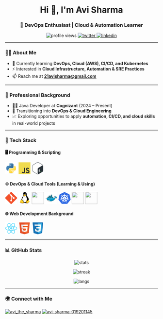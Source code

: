 <h1 align="center">Hi 👋, I'm Avi Sharma</h1>
<h3 align="center">🚀 DevOps Enthusiast | Cloud & Automation Learner</h3>

<p align="center">
  <img src="https://komarev.com/ghpvc/?username=avisharma344&label=Profile%20Views&color=0e75b6&style=flat" alt="profile views" />
  <a href="https://twitter.com/avi_the_sharma" target="_blank">
    <img src="https://img.shields.io/twitter/follow/avi_the_sharma?logo=twitter&style=flat-square" alt="twitter"/>
  </a>
  <a href="https://linkedin.com/in/avi-sharma-019201145" target="_blank">
    <img src="https://img.shields.io/badge/LinkedIn-Connect-blue?style=flat-square&logo=linkedin" alt="linkedin"/>
  </a>
</p>

---

### 👨‍💻 About Me  
- 🌱 Currently learning **DevOps, Cloud (AWS), CI/CD, and Kubernetes**  
- ⚡ Interested in **Cloud Infrastructure, Automation & SRE Practices**  
- 📫 Reach me at **21avisharma@gmail.com**

---

### 💼 Professional Background  
- 👨‍💻 Java Developer at **Cognizant** (2024 – Present)  
- 🚀 Transitioning into **DevOps & Cloud Engineering**  
- 📈 Exploring opportunities to apply **automation, CI/CD, and cloud skills** in real-world projects  

---

### 🔧 Tech Stack  

#### 🖥️ Programming & Scripting
<p>
  <img src="https://raw.githubusercontent.com/devicons/devicon/master/icons/python/python-original.svg" width="40" height="40"/> 
  <img src="https://raw.githubusercontent.com/devicons/devicon/master/icons/javascript/javascript-original.svg" width="40" height="40"/> 
  <img src="https://raw.githubusercontent.com/devicons/devicon/master/icons/bash/bash-original.svg" width="40" height="40"/>
</p>

#### ⚙️ DevOps & Cloud Tools (Learning & Using)
<p>
  <img src="https://raw.githubusercontent.com/devicons/devicon/master/icons/git/git-original.svg" width="40" height="40"/> 
  <img src="https://raw.githubusercontent.com/devicons/devicon/master/icons/linux/linux-original.svg" width="40" height="40"/> 
  <img src="https://www.vectorlogo.zone/logos/amazon_aws/amazon_aws-icon.svg" width="40" height="40"/> 
  <img src="https://raw.githubusercontent.com/devicons/devicon/master/icons/docker/docker-original.svg" width="40" height="40"/>
  <img src="https://raw.githubusercontent.com/devicons/devicon/master/icons/kubernetes/kubernetes-plain.svg" width="40" height="40"/> 
  <img src="https://www.vectorlogo.zone/logos/ansible/ansible-icon.svg" width="40" height="40"/> 
  <img src="https://www.vectorlogo.zone/logos/jenkins/jenkins-icon.svg" width="40" height="40"/> 
</p>

#### 🌐 Web Development Background
<p>
  <img src="https://raw.githubusercontent.com/devicons/devicon/master/icons/react/react-original.svg" width="40" height="40"/>
  <img src="https://raw.githubusercontent.com/devicons/devicon/master/icons/html5/html5-original.svg" width="40" height="40"/>
  <img src="https://raw.githubusercontent.com/devicons/devicon/master/icons/css3/css3-original.svg" width="40" height="40"/>
</p>

---

### 📊 GitHub Stats  
<p align="center">
  <img src="https://github-readme-stats.vercel.app/api?username=avisharma344&show_icons=true&theme=tokyonight" alt="stats"/>
</p>
<p align="center">
  <img src="https://github-readme-streak-stats.herokuapp.com/?user=avisharma344&theme=tokyonight" alt="streak"/>
</p>
<p align="center">
  <img src="https://github-readme-stats.vercel.app/api/top-langs/?username=avisharma344&layout=compact&theme=tokyonight" alt="langs"/>
</p>

---

### 🌍 Connect with Me  
<p align="left">
  <a href="https://twitter.com/avi_the_sharma" target="blank"><img align="center" src="https://raw.githubusercontent.com/rahuldkjain/github-profile-readme-generator/master/src/images/icons/Social/twitter.svg" alt="avi_the_sharma" height="30" width="40" /></a>
  <a href="https://linkedin.com/in/avi-sharma-019201145" target="blank"><img align="center" src="https://raw.githubusercontent.com/rahuldkjain/github-profile-readme-generator/master/src/images/icons/Social/linked-in-alt.svg" alt="avi-sharma-019201145" height="30" width="40" /></a>
</p>
